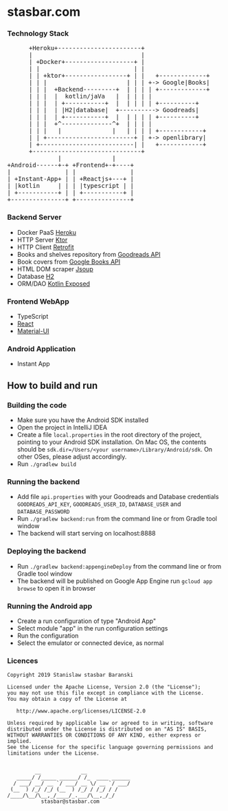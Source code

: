 # stasbar.com

### Technology Stack
<pre>
      +Heroku+-----------------------+
      |                              |
      | +Docker+-------------------+ |
      | |                          | |
      | | +ktor+-----------------+ | |   +-------------+
      | | |                      | | | +-> Google|Books|
      | | |  +Backend---------+  | | | | +-------------+
      | | |  |  kotlin/jaVa   |  | | | |
      | | |  | +-----------+  |  | | | | +----------+
      | | |  | |H2|database|  +----------> Goodreads|
      | | |  | +-----------+  |  | | | | +----------+
      | | |  +^--------------^+  | | | |
      | | |   |              |   | | | | +------------+
      | | +------------------------+ | +-> openlibrary|
      | +--------------------------| |   +------------+
      +------------------------------+
              |              |
+Android------+-+ +Frontend+-+----+
|               | |               |
| +Instant-App+ | | +Reactjs+---+ |
| |kotlin     | | | |typescript | |
| +-----------+ | | +-----------+ |
+---------------+ +---------------+
</pre>


### Backend Server
- Docker PaaS [Heroku](heroku.com)
- HTTP Server [Ktor](https://github.com/ktorio/ktor)
- HTTP Client [Retrofit](https://github.com/square/retrofit)
- Books and shelves repository from [Goodreads API](https://www.goodreads.com/api)
- Book covers from [Google Books API](https://developers.google.com/books)
- HTML DOM scraper [Jsoup](https://github.com/jhy/jsoup)
- Database [H2](https://github.com/h2database/h2database)
- ORM/DAO [Kotlin Exposed](https://github.com/JetBrains/Exposed)


### Frontend WebApp
- TypeScript
- [React](https://github.com/facebook/react)
- [Material-UI](https://material-ui.com/)


### Android Application
- Instant App


## How to build and run

### Building the code

 * Make sure you have the Android SDK installed
 * Open the project in IntelliJ IDEA
 * Create a file `local.properties` in the root directory of the project, pointing to your Android SDK installation. On Mac OS, the contents should be `sdk.dir=/Users/<your username>/Library/Android/sdk`. On other OSes, please adjust accordingly.
 * Run `./gradlew build`

### Running the backend
 * Add file `api.properties` with your Goodreads and Database credentials `GOODREADS_API_KEY`, `GOODREADS_USER_ID`, `DATABASE_USER` and `DATABASE_PASSWORD`
 * Run `./gradlew backend:run` from the command line or from Gradle tool window
 * The backend will start serving on localhost:8888

### Deploying the backend

 * Run `./gradlew backend:appengineDeploy` from the command line or from Gradle tool window
 * The backend will be published on Google App Engine run `gcloud app browse` to open it in browser

### Running the Android app

 * Create a run configuration of type "Android App"
 * Select module "app" in the run configuration settings
 * Run the configuration
 * Select the emulator or connected device, as normal

### Licences
```
Copyright 2019 Stanislaw stasbar Baranski

Licensed under the Apache License, Version 2.0 (the "License");
you may not use this file except in compliance with the License.
You may obtain a copy of the License at

   http://www.apache.org/licenses/LICENSE-2.0

Unless required by applicable law or agreed to in writing, software
distributed under the License is distributed on an "AS IS" BASIS,
WITHOUT WARRANTIES OR CONDITIONS OF ANY KIND, either express or implied.
See the License for the specific language governing permissions and
limitations under the License.


         __             __
   _____/ /_____ ______/ /_  ____ ______
  / ___/ __/ __ `/ ___/ __ \/ __ `/ ___/
 (__  ) /_/ /_/ (__  ) /_/ / /_/ / /
/____/\__/\__,_/____/_.___/\__,_/_/
           stasbar@stasbar.com
```


